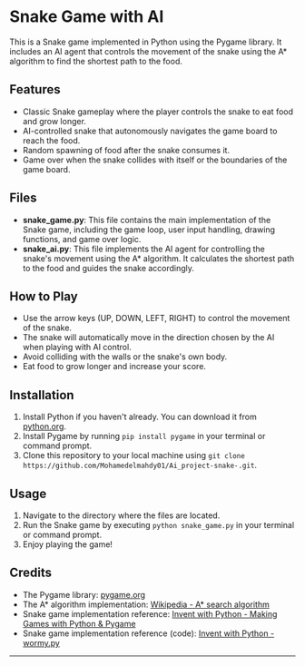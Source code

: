 # Snake Game with AI

This is a Snake game implemented in Python using the Pygame library. It includes an AI agent that controls the movement of the snake using the A* algorithm to find the shortest path to the food.

## Features

- Classic Snake gameplay where the player controls the snake to eat food and grow longer.
- AI-controlled snake that autonomously navigates the game board to reach the food.
- Random spawning of food after the snake consumes it.
- Game over when the snake collides with itself or the boundaries of the game board.

## Files

- **snake_game.py**: This file contains the main implementation of the Snake game, including the game loop, user input handling, drawing functions, and game over logic.
- **snake_ai.py**: This file implements the AI agent for controlling the snake's movement using the A* algorithm. It calculates the shortest path to the food and guides the snake accordingly.
  
## How to Play

- Use the arrow keys (UP, DOWN, LEFT, RIGHT) to control the movement of the snake.
- The snake will automatically move in the direction chosen by the AI when playing with AI control.
- Avoid colliding with the walls or the snake's own body.
- Eat food to grow longer and increase your score.

## Installation

1. Install Python if you haven't already. You can download it from [python.org](https://www.python.org/downloads/).
2. Install Pygame by running `pip install pygame` in your terminal or command prompt.
3. Clone this repository to your local machine using `git clone https://github.com/Mohamedelmahdy01/Ai_project-snake-.git`.

## Usage

1. Navigate to the directory where the files are located.
2. Run the Snake game by executing `python snake_game.py` in your terminal or command prompt.
3. Enjoy playing the game!

## Credits

- The Pygame library: [pygame.org](https://www.pygame.org/)
- The A* algorithm implementation: [Wikipedia - A* search algorithm](https://en.wikipedia.org/wiki/A*_search_algorithm)
- Snake game implementation reference: [Invent with Python - Making Games with Python & Pygame](https://inventwithpython.com/pygame/chapter6.html)
- Snake game implementation reference (code): [Invent with Python - wormy.py](https://inventwithpython.com/wormy.py)

---



